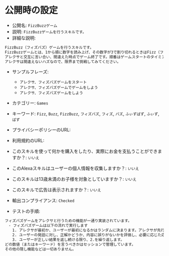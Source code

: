 ﻿# 公開時の設定

- 公開名: `FizzBuzzゲーム`
- 説明: `FizzBuzzゲームを行うスキルです。`
- 詳細な説明:

```txt
FizzBuzz（フィズバズ）ゲームを行うスキルです。
FizzBuzzゲームとは、1から順に数字を読み上げ、その数字が3で割り切れるときはFizz（フィズ）、5で割り切れるときはBuzz（バズ）、3と5の両方で割り切れるときはFizzBuzz（フィズバズ）を数字の代わりに言います。間違ったり詰まったりしたら負けです。
アレクサと交互に言い合い、間違えた時点でゲーム終了です。順番はゲームスタートのタイミングでアレクサが決めます。
アレクサは間違えないハズなので、限界まで挑戦してみてください。
```

- サンプルフレーズ:
  - `アレクサ、フィズバズゲームをスタート`
  - `アレクサ、フィズバズゲームでゲームをしよう`
  - `アレクサ、フィズバズゲームをしよう`
- カテゴリー: `Games`
- キーワード: `Fizz`, `Buzz`, `FizzBuzz`, `フィズバズ`, `フィズ`, `バズ`, `ふぃずばず`, `ふぃず`, `ばず`
- プライバシーポリシーのURL:
- 利用規約のURL:
- このスキルを使って何かを購入をしたり、実際にお金を支払うことができますか？: `いいえ`
- このAlexaスキルはユーザーの個人情報を収集しますか？: `いいえ`
- このスキルは13歳未満のお子様を対象としていますか？: `いいえ`
- このスキルで広告は表示されますか？: `いいえ`
- 輸出コンプライアンス: `Checked`

- テストの手順:

```txt
フィズバズゲームをアレクサと行うための機能が一通り実装されています。
　- フィズバズゲームは以下の流れで実行します
　　1. アレクサが最初か、ユーザーが最初になるかはランダムに決まります。アレクサが先行の場合、「一」を読み上げ、ユーザーの発話を促します。アレクサが後攻の場合は直接ユーザーの発話を促します。
　　2. ユーザーの発話に対し、正解かどうか、内容に誤りがないかを評価し、必要に応じた応答を返します。正解の場合は次のアレクサのターンの読み上げを行なった後、ユーザーの発話を待ちます。不正解の場合、メッセージを読み上げた後、スキルを終了します。
　　3. ユーザーが正しい結果を返し続ける限り、2.を繰り返します。
どの数値（またはキーワード）を言うべきかはセッションで管理しています。
その他の隠し機能などは一切ありません。
```
